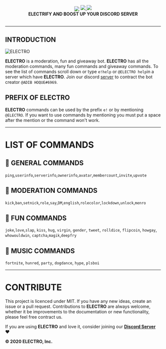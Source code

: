 <div align="center">
  <img src="https://cdn.discordapp.com/attachments/656517276832366595/661972761698369536/ELECTRO_WEB_HEADER.png" align="center">
<a href="https://discordapp.com/api/oauth2/authorize?client_id=629323586930212884&permissions=2146827775&scope=bot">
    <img src="https://img.shields.io/badge/ADD-BOT-orange.svg?style=for-the-badge">
  </a>
  <a href="https://discord.gg/kuWVFpR">
    <img src="https://img.shields.io/badge/JOIN-GUILD-orange.svg?style=for-the-badge">
  </a>
  <br>
  <strong><b>ELECTRIFY AND BOOST UP YOUR DISCORD SERVER</b></strong>
  <br>
  <br>
  </div> 
  

---

## INTRODUCTION

<img src="https://cdn.discordapp.com/attachments/656517276832366595/656760631474520074/ELECTRO_ELECTRIFY_YOUR_SERVER.gif" alt="ELECTRO" align="center">

**ELECTRO** is a moderation, fun and giveaway bot. **ELECTRO** has all the moderation commands, many fun commands and giveaway commands. To see the list of commands scroll down or type `e!help` or `@ELECTRO help`in a server which have **ELECTRO**. Join our discord [server](https://github.com/kyb3r/modmail/wiki) to contract the bot creator `@ADIB HOQUE#6969`.

## PREFIX OF ELECTRO

**ELECTRO** commands can be used by the prefix `e!` or by mentioning `@ELECTRO`. If you want to use commands by mentioning you must put a space after the mention or the command won't work. 

---

# LIST OF COMMANDS

## 📃 GENERAL COMMANDS

`ping`,`userinfo`,`serverinfo`,`ownerinfo`,`avatar`,`membercount`,`invite`,`upvote` 

## 🔨 MODERATION COMMANDS


`kick`,`ban`,`setnick`,`role`,`say`,`DM`,`english`,`rolecolor`,`lockdown`,`unlock`,`menro`

## 🎉 FUN COMMANDS

`joke`,`love`,`slap`, `kiss`, `hug`, `virgin`, `gender`, `tweet`, `rolldice`, `flipcoin`, `howgay`, `whowouldwin`, `captcha`,`magik`,`deepfry`

## 🎵 MUSIC COMMANDS

`fortnite`, `hunred`, `party`, `dogdance`, `hype`, `plsboi` 

---

# CONTRIBUTE

This project is licenced under MIT. If you have any new ideas, create an issue or a pull request. Contributions to **ELECTRO** are always welcome, whether it be improvements to the documentation or new functionality, please feel free contract us.

If you are using **ELECTRO** and love it, consider joining our **[Discord Server](https://discord.gg/Pp9KudS)** :heart:

**© 2020 ELECTRO, Inc.**
